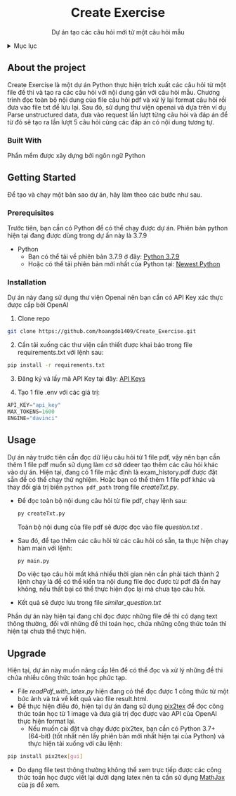 <br />
<div align="center">
  <h1 align="center">Create Exercise</h1>

  <p align="center">
    Dự án tạo các câu hỏi mới từ một câu hỏi mẫu  
   </p>
</div>

<!-- TABLE OF CONTENTS -->
<details>
  <summary>Mục lục</summary>
  <ol>
    <li>
      <a href="#about-the-project">Về Dự Án</a>
      <ul>
        <li><a href="#built-with">Built With</a></li>
      </ul>
    </li>
    <li>
      <a href="#getting-started">Bắt đầu</a>
      <ul>
        <li><a href="#prerequisites">Prerequisites</a></li>
        <li><a href="#installation">Installation</a></li>
      </ul>
    </li>
    <li><a href="#usage">Usage</a></li>
  </ol>
</details>

<!-- ABOUT THE PROJECT -->
## About the project
Create Exercise là một dự án Python thực hiện trích xuất các câu hỏi từ một file đề thi và tạo ra các câu hỏi với nội dung gần với câu hỏi mẫu.
Chương trình đọc toàn bộ nội dung của file câu hỏi pdf và xử lý lại format câu hỏi rồi đưa vào file txt để lưu lại.
Sau đó, sử dụng thư viện openai và dựa trên ví dụ Parse unstructured data, đưa vào request lần lượt từng câu hỏi và đáp án để từ đó sẽ tạo ra lần lượt 5 câu hỏi cùng các đáp án có nội dung tương tự.

### Built With
Phần mềm được xây dựng bởi ngôn ngữ Python

## Getting Started
Để tạo và chạy một bản sao dự án, hãy làm theo các bước như sau.

### Prerequisites
Trước tiên, bạn cần có Python để có thể chạy được dự án. Phiên bản python hiện tại đang được dùng trong dự ấn này là 3.7.9
* Python
  * Bạn có thể tải về phiên bản 3.7.9 ở đây: [Python 3.7.9](https://www.python.org/downloads/release/python-379/)
  * Hoặc có thể tải phiên bản mới nhất của Python tại: [Newest Python](https://www.python.org/downloads/)

### Installation
Dự án này đang sử dụng thư viện Openai nên bạn cần có API Key xác thực được cấp bởi OpenAI
1. Clone repo
```sh
git clone https://github.com/hoangdo1409/Create_Exercise.git
```

2. Cần tải xuống các thư viện cần thiết được khai báo trong file requirements.txt với lệnh sau:
  ```sh
  pip install -r requirements.txt
  ```
  
3. Đăng ký và lấy mã API Key tại đây:  [API Keys](https://platform.openai.com/account/api-keys/) 

4. Tạo 1 file .env với các giá trị:
```python
API_KEY="api_key"
MAX_TOKENS=1600
ENGINE="davinci"
```

<!-- USAGE EXAMPLES -->
## Usage
Dự án này trước tiên cần đọc dữ liệu câu hỏi từ 1 file pdf, vậy nên bạn cần thêm 1 file pdf muốn sử dụng làm cơ sở ddeer tạo thêm các câu hỏi khác vào dự án. Hiện tại, đang có 1 file mặc định là exam_history.pdf được đặt sẵn để có thể chạy thử nghiệm. Hoặc bạn có thể thêm 1 file pdf khác và thay đổi giá trị biến ```python pdf_path``` trong file <i>createTxt.py</i>.

* Để đọc toàn bộ nội dung câu hỏi từ file pdf, chạy lệnh sau:
  ```sh
  py createTxt.py
  ```
  Toàn bộ nội dung của file pdf sẽ được đọc vào file <i> question.txt </i>.
  
* Sau đó, để tạo thêm các câu hỏi từ các câu hỏi có sẵn, ta thực hiện chạy hàm main với lệnh:
  ```sh
  py main.py
  ```
  Do việc tạo câu hỏi mất khá nhiều thời gian nên cần phải tách thành 2 lệnh chạy là để có thể kiển tra nội dung file đọc được từ pdf đã ổn hay không, nếu thất bại có thể thực hiện đọc lại mà chưa tạo câu hỏi.
  
* Kết quả sẽ được lưu trong file <i> similar_question.txt </i>

Phần dự án này hiện tại đang chỉ đọc được những file đề thi có dạng text thông thường, đối với những đề thi toán học, chứa những công thức toán thì hiện tại chưa thể thực hiện.

## Upgrade
Hiện tại, dự án này muốn nâng cấp lên để có thể đọc và xử lý những đề thi chứa nhiều công thức toán học phức tạp.
* File <i> readPdf_with_latex.py </i> hiện đang có thể đọc được 1 công thức từ một bức ảnh và trả về kết quả vào file result.html. 
* Để thực hiện điều đó, hiện tại dự án đang sử dụng [pix2tex](https://github.com/lukas-blecher/LaTeX-OCR) để đọc công thức toán học từ 1 image và đưa giá trị đọc được vào API của OpenAI thực hiện format lại.
  * Nếu muốn cài đặt và chạy được pix2tex, bạn cần có Python 3.7+ (64-bit) (tốt nhất nên lấy phiên bản mới nhất hiện tại của Python) và thực hiện tải xuống với câu lệnh: 
```sh
pip install pix2tex[gui]
```
* Do dạng file test thông thường không thể xem trực tiếp được các công thức toán học được viết lại dưới dạng latex nên ta cần sử dụng [MathJax](https://www.mathjax.org/) của js để xem. 
